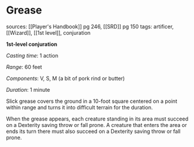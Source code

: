 # Grease
sources: [[Player's Handbook]] pg 246, [[SRD]] pg 150
tags: artificer, [[Wizard]], [[1st level]], conjuration

**1st-level conjuration**

*Casting time*: 1 action

*Range*: 60 feet

*Components*: V, S, M (a bit of pork rind or butter)

*Duration*: 1 minute

Slick grease covers the ground in a 10-foot square centered on a point within range and turns it into difficult terrain for the duration.

When the grease appears, each creature standing in its area must succeed on a Dexterity saving throw or fall prone. A creature that enters the area or ends its turn there must also succeed on a Dexterity saving throw or fall prone.

